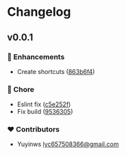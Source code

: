 # Changelog


## v0.0.1


### 🚀 Enhancements

- Create shortcuts ([863b6f4](https://github.com/yuyinws/nuxt-module-cli-shortcuts/commit/863b6f4))

### 🏡 Chore

- Eslint fix ([c5e252f](https://github.com/yuyinws/nuxt-module-cli-shortcuts/commit/c5e252f))
- Fix build ([9536305](https://github.com/yuyinws/nuxt-module-cli-shortcuts/commit/9536305))

### ❤️ Contributors

- Yuyinws <lyc657508366@gmail.com>

